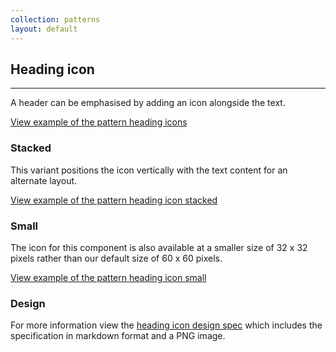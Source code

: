 ```yaml
---
collection: patterns
layout: default
---
```


## Heading icon

<hr>

A header can be emphasised by adding an icon alongside the text.

<a href="/examples/patterns/heading-icon/heading-icon/"
  class="js-example">
View example of the pattern heading icons
</a>

### Stacked

This variant positions the icon vertically with the text content for an alternate layout.

<a href="/examples/patterns/heading-icon/heading-icon-stacked/"
  class="js-example">
View example of the pattern heading icon stacked
</a>

### Small

The icon for this component is also available at a smaller size of 32 x 32 pixels rather than our default size of 60 x 60 pixels.

<a href="/examples/patterns/heading-icon/heading-icon-small/"
  class="js-example">
View example of the pattern heading icon small
</a>

### Design

For more information view the [heading icon design spec](https://github.com/ubuntudesign/vanilla-design/tree/master/Heading%20icon) which includes the specification in markdown format and a PNG image.
